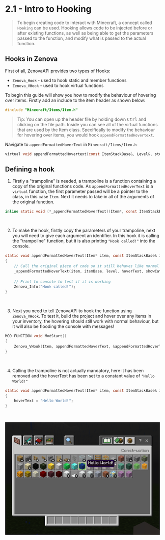 # 2.1 - Intro to Hooking

> To begin creating code to interact with Minecraft, a concept called `Hooking` can be used. Hooking allows code to be injected before or after existing functions, as well as being able to get the parameters passed to the function, and modify what is passed to the actual function.

## Hooks in Zenova
First of all, ZenovaAPI provides two types of Hooks:
- `Zenova_Hook` - used to hook static and member functions
- `Zenova_VHook` - used to hook virtual functions

To begin this guide will show you how to modify the behaviour of hovering over items. Firstly add an include to the item header as shown below:
```h
#include "Minecraft/Items/Item.h"
```

> Tip: You can open up the header file by holding down <kbd>Ctrl</kbd> and clicking on the file path. Inside you can see all of the virtual functions that are used by the Item class. Specifically to modify the behaviour for hovering over items, you would hook `appendFormattedHovertext`.

Navigate to `appendFormattedHoverText` in `Minecraft/Items/Item.h`
```h
virtual void appendFormattedHovertext(const ItemStackBase&, Level&, std::string&, const bool) const;
```


## Defining a hook
1. Firstly a "trampoline" is needed, a trampoline is a function containing a copy of the original functions code. As `appendFormattedHoverText` is a `virtual` function, the first parameter passed will be a pointer to the class, in this case `Item`. Next it needs to take in all of the arguments of the original function.
```h
inline static void (*_appendFormattedHoverText)(Item*, const ItemStackBase&, Level&, std::string&, const bool);
```

<br />

2. To make the hook, firstly copy the parameters of your trampoline, next you will need to give each argument an identifier. In this hook it is calling the "trampoline" function, but it is also printing `"Hook called!"` into the console.
```h
static void appendFormattedHoverText(Item* item, const ItemStackBase& itemBase, Level& level, std::string& hoverText, const bool showCategory) 
{
    // Call the original piece of code so it still behaves like normal
    _appendFormattedHoverText(item, itemBase, level, hoverText, showCategory);

    // Print to console to test if it is working
    Zenova_Info("Hook called!");
}
```

<br />

3. Next you need to tell ZenovaAPI to hook the function using `Zenova_VHook`. To test it, build the project and hover over any items in your inventory, the hovering should still work with normal behaviour, but it will also be flooding the console with messages!
```h
MOD_FUNCTION void ModStart() 
{
    Zenova_VHook(Item, appendFormattedHoverText, &appendFormattedHoverText, &_appendFormattedHoverText);
}
```

<br />

4. Calling the trampoline is not actually mandatory, here it has been removed and the hoverText has been set to a constant value of `"Hello World!"`
```h
static void appendFormattedHoverText(Item* item, const ItemStackBase& itemBase, Level& level, std::string& hoverText, const bool showCategory) 
{
    hoverText = "Hello World!";
}
```

<br />

![An image showing the hover text being "Hello World"](./images/2.1/hello_world.png)
